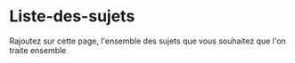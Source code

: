 # Liste-des-sujets
Rajoutez sur cette page, l'ensemble des sujets que vous souhaitez que l'on traite ensemble

